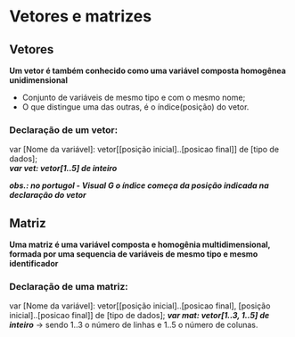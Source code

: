 # Vetores e matrizes

## Vetores

**Um vetor é também conhecido como uma variável composta homogênea unidimensional**

- Conjunto de variáveis de mesmo tipo e com o mesmo nome;  
- O que distingue uma das outras, é o índice(posição) do vetor.

### Declaração de um vetor:
var [Nome da variável]: vetor[[posição inicial]..[posicao final]] de [tipo de dados];  
***var vet: vetor[1..5] de inteiro***

***obs.: no portugol - Visual G o índice começa da posição indicada na declaração do vetor***

## Matriz

**Uma matriz é uma variável composta e homogênia multidimensional, formada por uma sequencia de variáveis de mesmo tipo e mesmo identificador**

### Declaração de uma matriz:
var  [Nome da variável]: vetor[[posição inicial]..[posicao final], [posição inicial]..[posicao final]] de [tipo de dados];
***var mat: vetor[1..3, 1..5] de inteiro*** -> sendo 1..3 o número de linhas e 1..5 o número de colunas.  
